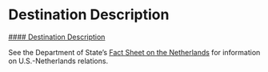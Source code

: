 # Destination Description

[#### Destination Description](javascript:void(0); "Destination Description")

See the Department of State’s [Fact Sheet on the Netherlands](https://www.state.gov/countries-areas/netherlands/) for information on U.S.-Netherlands relations.